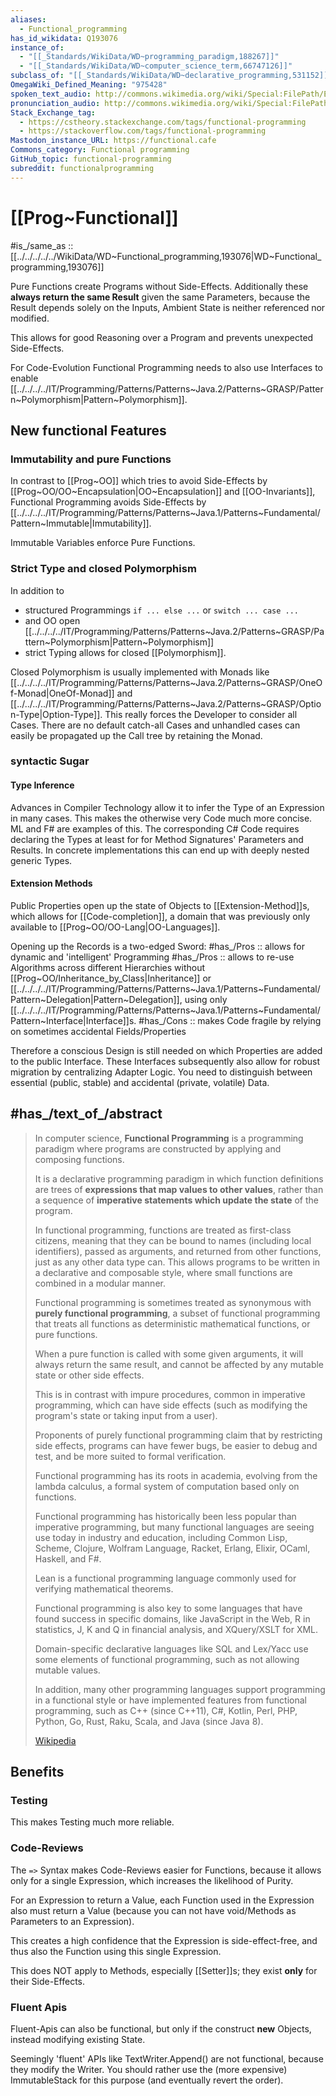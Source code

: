 ```yaml
---
aliases:
  - Functional_programming
has_id_wikidata: Q193076
instance_of:
  - "[[_Standards/WikiData/WD~programming_paradigm,188267]]"
  - "[[_Standards/WikiData/WD~computer_science_term,66747126]]"
subclass_of: "[[_Standards/WikiData/WD~declarative_programming,531152]]"
OmegaWiki_Defined_Meaning: "975428"
spoken_text_audio: http://commons.wikimedia.org/wiki/Special:FilePath/En-Functional%20programming.ogg
pronunciation_audio: http://commons.wikimedia.org/wiki/Special:FilePath/LL-Q150%20%28fra%29-Visiteur%20Journ%C3%A9e%202%20-%2014%20%28Madehub%29-programmation%20fonctionnelle.wav
Stack_Exchange_tag:
  - https://cstheory.stackexchange.com/tags/functional-programming
  - https://stackoverflow.com/tags/functional-programming
Mastodon_instance_URL: https://functional.cafe
Commons_category: Functional programming
GitHub_topic: functional-programming
subreddit: functionalprogramming
---
```


# [[Prog~Functional]] 

#is_/same_as :: [[../../../../../WikiData/WD~Functional_programming,193076|WD~Functional_programming,193076]]  

Pure Functions create Programs without Side-Effects. 
Additionally these __always return the same Result__
given the same Parameters, because the Result depends solely on the Inputs, 
Ambient State is neither referenced nor modified. 

This allows for good Reasoning over a Program 
and prevents unexpected Side-Effects. 

For Code-Evolution Functional Programming needs to also use Interfaces to enable [[../../../../IT/Programming/Patterns/Patterns~Java.2/Patterns~GRASP/Pattern~Polymorphism|Pattern~Polymorphism]]. 

## New functional Features 

### Immutability and pure Functions 

In contrast to [[Prog~OO]] which tries to avoid Side-Effects by [[Prog~OO/OO~Encapsulation|OO~Encapsulation]] and [[OO-Invariants]], 
Functional Programming avoids Side-Effects by [[../../../../IT/Programming/Patterns/Patterns~Java.1/Patterns~Fundamental/Pattern~Immutable|Immutability]]. 

Immutable Variables enforce Pure Functions. 
### Strict Type and closed Polymorphism 

In addition to 
- structured Programmings `if ... else ...` or `switch ... case ...` 
- and OO open [[../../../../IT/Programming/Patterns/Patterns~Java.2/Patterns~GRASP/Pattern~Polymorphism|Pattern~Polymorphism]] 
- strict Typing allows for closed [[Polymorphism]]. 

Closed Polymorphism is usually implemented with Monads like [[../../../../IT/Programming/Patterns/Patterns~Java.2/Patterns~GRASP/OneOf-Monad|OneOf-Monad]] and [[../../../../IT/Programming/Patterns/Patterns~Java.2/Patterns~GRASP/Option-Type|Option-Type]]. 
This really forces the Developer to consider all Cases. 
There are no default catch-all Cases and unhandled cases 
can easily be propagated up the Call tree by retaining the Monad. 
### syntactic Sugar

#### Type Inference 

Advances in Compiler Technology allow it to infer the Type of an Expression in many cases. 
This makes the otherwise very Code much more concise. 
ML and F# are examples of this. 
The corresponding C# Code requires declaring the Types 
at least for for Method Signatures' Parameters and Results. 
In concrete implementations this can end up with deeply nested generic Types. 
#### Extension Methods  

Public Properties open up the state of Objects to [[Extension-Method]]s, 
which allows for [[Code-completion]],
a domain that was previously only available to [[Prog~OO/OO-Lang|OO-Languages]]. 

Opening up the Records is a two-edged Sword: 
#has_/Pros :: allows for dynamic and 'intelligent' Programming 
#has_/Pros :: allows to re-use Algorithms across different Hierarchies without [[Prog~OO/Inheritance_by_Class|Inheritance]] or [[../../../../IT/Programming/Patterns/Patterns~Java.1/Patterns~Fundamental/Pattern~Delegation|Pattern~Delegation]], using only [[../../../../IT/Programming/Patterns/Patterns~Java.1/Patterns~Fundamental/Pattern~Interface|Interface]]s. 
#has_/Cons :: makes Code fragile by relying on sometimes accidental Fields/Properties  

Therefore a conscious Design is still needed on which Properties are added to the public Interface. 
These Interfaces subsequently also allow for robust migration by centralizing Adapter Logic. 
You need to distinguish between essential (public, stable) and accidental (private, volatile) Data. 


## #has_/text_of_/abstract 

> In computer science, **Functional Programming** is a programming paradigm 
> where programs are constructed by applying and composing functions. 
> 
> It is a declarative programming paradigm in which 
> function definitions are trees of __expressions that map values to other values__, 
> rather than a sequence of __imperative statements which update the state__ of the program.
>
> In functional programming, functions are treated as first-class citizens, 
> meaning that they can be bound to names (including local identifiers), 
> passed as arguments, and returned from other functions, just as any other data type can. 
> This allows programs to be written in a declarative and composable style, 
> where small functions are combined in a modular manner.
>
> Functional programming is sometimes treated as synonymous with **purely functional programming**, 
> a subset of functional programming that treats all functions as deterministic mathematical functions, 
> or pure functions. 
> 
> When a pure function is called with some given arguments, it will always return the same result, 
> and cannot be affected by any mutable state or other side effects. 
> 
> This is in contrast with impure procedures, common in imperative programming, 
> which can have side effects (such as modifying the program's state or taking input from a user). 
> 
> Proponents of purely functional programming claim that by restricting side effects, 
> programs can have fewer bugs, be easier to debug and test, and be more suited to formal verification.
>
> Functional programming has its roots in academia, evolving from the lambda calculus, 
> a formal system of computation based only on functions. 
> 
> Functional programming has historically been less popular than imperative programming, 
> but many functional languages are seeing use today in industry and education, including 
> Common Lisp, Scheme, Clojure, Wolfram Language, Racket, Erlang, Elixir, OCaml, Haskell, and F#. 
> 
> Lean is a functional programming language commonly used for verifying mathematical theorems. 
> 
> Functional programming is also key to some languages that have found success in specific domains, 
> like JavaScript in the Web, R in statistics, J, K and Q in financial analysis, and XQuery/XSLT for XML. 
> 
> Domain-specific declarative languages like SQL and Lex/Yacc 
> use some elements of functional programming, such as not allowing mutable values. 
> 
> In addition, many other programming languages support programming in a functional style 
> or have implemented features from functional programming, such as C++ (since C++11), 
> C#, Kotlin, Perl, PHP, Python, Go, Rust, Raku, Scala, and Java (since Java 8).
>
> [Wikipedia](https://en.wikipedia.org/wiki/Functional%20programming)


## Benefits 
### Testing

This makes Testing much more reliable.

### Code-Reviews

The ` => ` Syntax makes Code-Reviews easier for Functions, 
because it allows only for a single Expression, which increases the likelihood of Purity. 

For an Expression to return a Value, 
each Function used in the Expression also must return a Value
(because you can not have void/Methods as Parameters to an Expression).

This creates a high confidence that the Expression is side-effect-free, 
and thus also the Function using this single Expression. 

This does NOT apply to Methods, especially [[Setter]]s; they exist **only** for their Side-Effects. 

### Fluent Apis 

Fluent-Apis can also be functional, 
but only if the construct **new** Objects, instead modifying existing State. 

Seemingly 'fluent' APIs like TextWriter.Append() are not functional, 
because they modify the Writer. 
You should rather use the (more expensive) ImmutableStack for this purpose 
(and eventually revert the order). 


